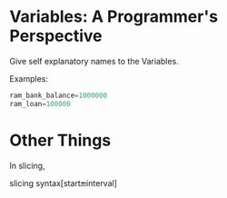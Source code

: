 # Variables: A Programmer's Perspective
Give self explanatory names to the Variables.

Examples:
```python
ram_bank_balance=1000000
ram_loan=100000
```

# Other Things
In slicing,

slicing syntax[start:end:interval]

